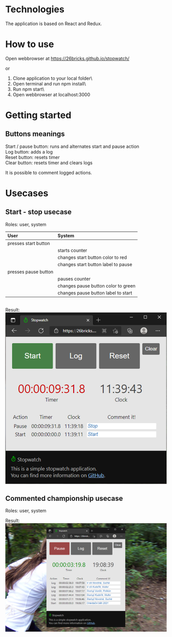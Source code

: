 # Technologies
The application is based on React and Redux.

# How to use
Open webbrowser at https://26bricks.github.io/stopwatch/

or

1. Clone application to your local folder\
2. Open terminal and run npm install\
3. Run npm start\
4. Open webbrowser at localhost:3000
# Getting started
## Buttons meanings
Start / pause button: runs and alternates start and pause action\
Log button: adds a log\
Reset button: resets timer\
Clear button: resets timer and clears logs

It is possible to comment logged actions.

# Usecases
## Start - stop usecase
Roles: user, system

User  | System
:------------- | :-------------
presses start button|&nbsp;
&nbsp;|starts counter
&nbsp;|changes start button color to red
&nbsp;|changes start button label to pause
presses pause button|&nbsp;
&nbsp;|pauses counter
&nbsp;|changes pause button color to green
&nbsp;|changes pause button label to start

\
Result:\
![Simple start - stop usage image](/src/stopwatch_start_stop.png)

## Commented championship usecase
Roles: user, system

Result:
![Orienteering championship usage image](/src/stopwatch_orienteering.png)
